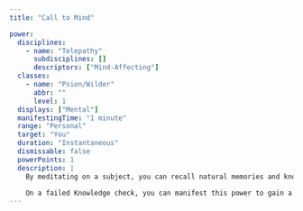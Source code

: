 ```yaml
---
title: "Call to Mind"

power:
  disciplines:
    - name: "Telepathy"
      subdisciplines: []
      descriptors: ["Mind-Affecting"]
  classes:
    - name: "Psion/Wilder"
      abbr: ""
      level: 1
  displays: ["Mental"]
  manifestingTime: "1 minute"
  range: "Personal"
  target: "You"
  duration: "Instantaneous"
  dismissable: false
  powerPoints: 1
  description: |
    By meditating on a subject, you can recall natural memories and knowledge otherwise inaccessible to you.

    On a failed Knowledge check, you can manifest this power to gain a new check with a +4 competence bonus. If successful, you instantly recall what was previously buried in your subconscious.
---
```

